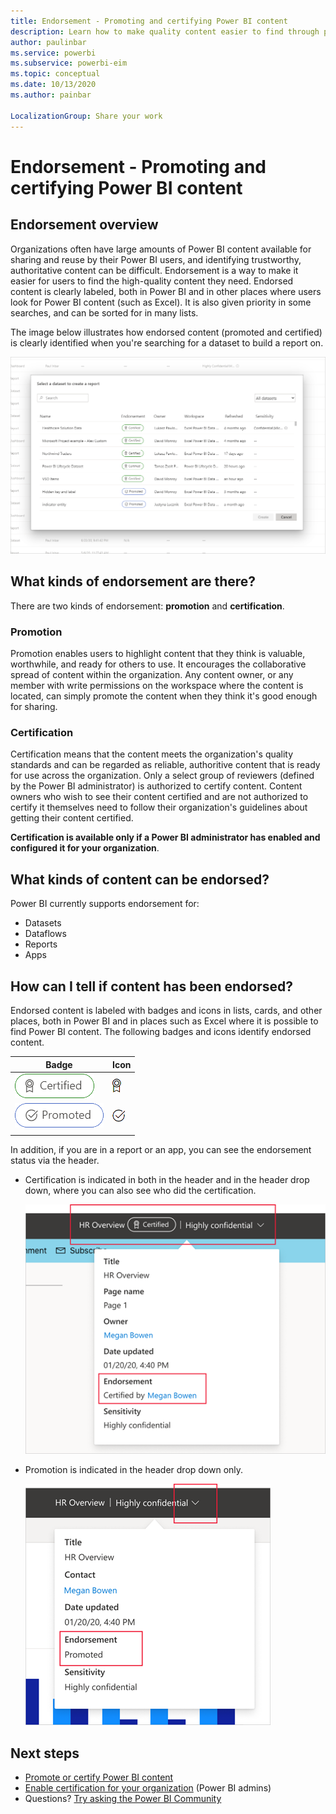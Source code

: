 ```yaml
---
title: Endorsement - Promoting and certifying Power BI content
description: Learn how to make quality content easier to find through promotion or certification
author: paulinbar
ms.service: powerbi
ms.subservice: powerbi-eim
ms.topic: conceptual
ms.date: 10/13/2020
ms.author: painbar

LocalizationGroup: Share your work
---
```

# Endorsement - Promoting and certifying Power BI content

## Endorsement overview

Organizations often have large amounts of Power BI content available for sharing and reuse by their Power BI users, and identifying trustworthy, authoritative content can be difficult. Endorsement is a way to make it easier for users to find the high-quality content they need. Endorsed content is clearly labeled, both in Power BI and in other places where users look for Power BI content (such as Excel). It is also given priority in some searches, and can be sorted for in many lists.

The image below illustrates how endorsed content (promoted and certified) is clearly identified when you're searching for a dataset to build a report on.

![Endorsed dataflows highlighted in Power Query.](media/service-endorsement-overview/power-bi-content-endorsement-dataset-select.png)

## What kinds of endorsement are there?

There are two kinds of endorsement: **promotion** and **certification**.

### Promotion
Promotion enables users to highlight content that they think is valuable, worthwhile, and ready for others to use. It encourages the collaborative spread of content within the organization. Any content owner, or any member with write permissions on the workspace where the content is located, can simply promote the content when they think it's good enough for sharing.

### Certification

Certification means that the content meets the organization's quality standards and can be regarded as reliable, authoritive content that is ready for use across the organization. Only a select group of reviewers (defined by the Power BI administrator) is authorized to certify content. Content owners who wish to see their content certified and are not authorized to certify it themselves need to follow their organization's guidelines about getting their content certified.

**Certification is available only if a Power BI administrator has enabled and configured it for your organization**.

## What kinds of content can be endorsed?
Power BI currently supports endorsement for:
* Datasets
* Dataflows
* Reports
* Apps

## How can I tell if content has been endorsed?

Endorsed content is labeled with badges and icons in lists, cards, and other places, both in Power BI and in places such as Excel where it is possible to find Power BI content. The following badges and icons identify endorsed content.

|Badge|Icon|
|---------|---------|
|![Screenshot of Certification badge.](media/service-endorsement-overview/certified-badge.png)|![Screenshot of certification icon.](media/service-endorsement-overview/certified-icon.png)|
|![Screenshot of promotion badge.](media/service-endorsement-overview/promoted-badge.png)|![Screenshot promotion icon.](media/service-endorsement-overview/promoted-icon.png)|
|||

In addition, if you are in a report or an app, you can see the endorsement status via the header.
* Certification is indicated in both in the header and in the header drop down, where you can also see who did the certification.

    ![Screenshot showing certification badge in a report header.](media/service-endorsement-overview/certification-report-header.png)

* Promotion is indicated in the header drop down only.
 
    ![Screenshot showing promotion badge in a report header.](media/service-endorsement-overview/promotion-report-header.png)

## Next steps

* [Promote or certify Power BI content](service-endorse-content.md)
* [Enable certification for your organization](../admin/service-admin-setup-certification.md) (Power BI admins)
* Questions? [Try asking the Power BI Community](https://community.powerbi.com/)